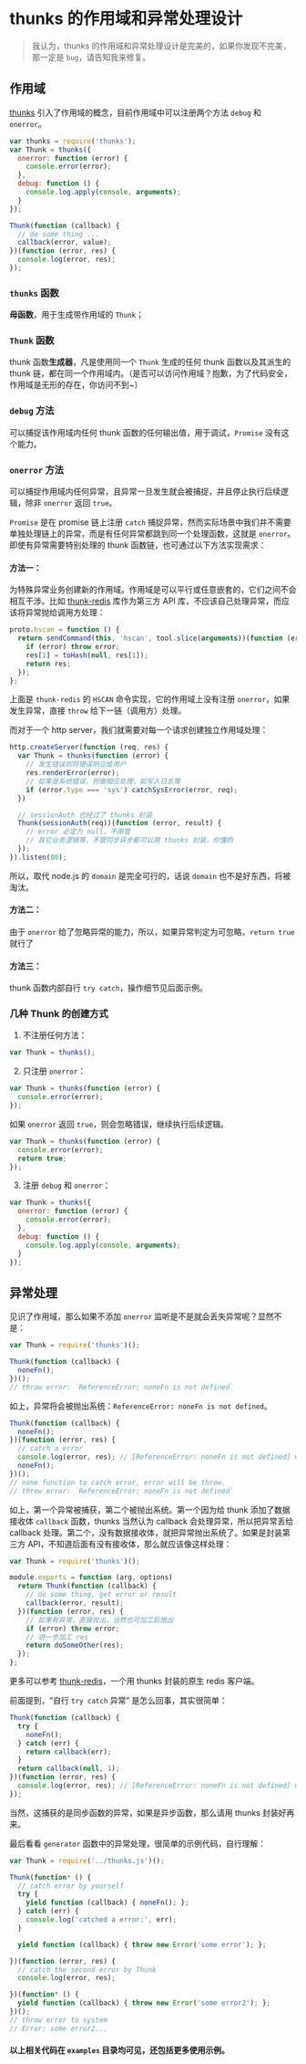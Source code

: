 thunks 的作用域和异常处理设计
====
> 我认为，thunks 的作用域和异常处理设计是完美的，如果你发现不完美，那一定是 `bug`，请告知我来修复。

## 作用域

[thunks](https://github.com/thunks/thunks) 引入了作用域的概念，目前作用域中可以注册两个方法 `debug` 和 `onerror`。

```js
var thunks = require('thunks');
var Thunk = thunks({
  onerror: function (error) {
    console.error(error);
  },
  debug: function () {
    console.log.apply(console, arguments);
  }
});

Thunk(function (callback) {
  // do some thing ...
  callback(error, value);
})(function (error, res) {
  console.log(error, res);
});
```

### `thunks` 函数

**母函数**，用于生成带作用域的 `Thunk`；

### `Thunk` 函数

thunk 函数**生成器**，凡是使用同一个 `Thunk` 生成的任何 thunk 函数以及其派生的 thunk 链，都在同一个作用域内。（是否可以访问作用域？抱歉，为了代码安全，作用域是无形的存在，你访问不到~）

### `debug` 方法

可以捕捉该作用域内任何 thunk 函数的任何输出值，用于调试，`Promise` 没有这个能力。

### `onerror` 方法

可以捕捉作用域内任何异常，且异常一旦发生就会被捕捉，并且停止执行后续逻辑，除非 `onerror` 返回 `true`。

`Promise` 是在 promise 链上注册 `catch` 捕捉异常，然而实际场景中我们并不需要单独处理链上的异常，而是有任何异常都跳到同一个处理函数，这就是 `onerror`。即使有异常需要特别处理的 thunk 函数链，也可通过以下方法实现需求：

#### 方法一：

为特殊异常业务创建新的作用域。作用域是可以平行或任意嵌套的，它们之间不会相互干涉。比如 [thunk-redis](https://github.com/thunks/thunk-redis) 库作为第三方 API 库，不应该自己处理异常，而应该将异常抛给调用方处理：

```js
proto.hscan = function () {
  return sendCommand(this, 'hscan', tool.slice(arguments))(function (error, res) {
    if (error) throw error;
    res[1] = toHash(null, res[1]);
    return res;
  });
};
```

上面是 `thunk-redis` 的 `HSCAN` 命令实现，它的作用域上没有注册 `onerror`，如果发生异常，直接 `throw` 给下一链（调用方）处理。

而对于一个 http server，我们就需要对每一个请求创建独立作用域处理：

```js
http.createServer(function (req, res) {
  var Thunk = thunks(function (error) {
    // 发生错误则将错误响应给用户
    res.renderError(error);
    // 如果是系统错误，则做相应处理，如写入日志等
    if (error.type === 'sys') catchSysError(error, req);
  })

  // sessionAuth 也经过了 thunks 封装
  Thunk(sessionAuth(req))(function (error, result) {
    // error 必定为 null，不用管
    // 其它业务逻辑等，不管同步异步都可以用 thunks 封装，你懂的
  });
}).listen(80);
```

所以，取代 node.js 的 `domain` 是完全可行的，话说 `domain` 也不是好东西，将被淘汰。

#### 方法二：

由于 `onerror` 给了忽略异常的能力，所以，如果异常判定为可忽略，`return true` 就行了

#### 方法三：

thunk 函数内部自行 `try catch`，操作细节见后面示例。

### 几种 Thunk 的创建方式

1. 不注册任何方法：

  ```js
  var Thunk = thunks();
  ```

2. 只注册 `onerror`：

  ```js
  var Thunk = thunks(function (error) {
    console.error(error);
  });
  ```

  如果 `onerror` 返回 `true`，则会忽略错误，继续执行后续逻辑。

  ```js
  var Thunk = thunks(function (error) {
    console.error(error);
    return true;
  });
  ```

3. 注册 `debug` 和 `onerror`：

  ```js
  var Thunk = thunks({
    onerror: function (error) {
      console.error(error);
    },
    debug: function () {
      console.log.apply(console, arguments);
    }
  });
  ```

## 异常处理

见识了作用域，那么如果不添加 `onerror` 监听是不是就会丢失异常呢？显然不是：

```js
var Thunk = require('thunks')();
```

```js
Thunk(function (callback) {
  noneFn();
})();
// throw error: `ReferenceError: noneFn is not defined`
```

如上，异常将会被抛出系统：`ReferenceError: noneFn is not defined`。

```js
Thunk(function (callback) {
  noneFn();
})(function (error, res) {
  // catch a error
  console.log(error, res); // [ReferenceError: noneFn is not defined] undefined
  noneFn();
})();
// none function to catch error, error will be throw.
// throw error: `ReferenceError: noneFn is not defined`
```

如上，第一个异常被捕获，第二个被抛出系统。第一个因为给 thunk 添加了数据接收体 `callback` 函数，thunks 当然认为 callback 会处理异常，所以把异常丢给 callback 处理。第二个，没有数据接收体，就把异常抛出系统了。如果是封装第三方 API，不知道后面有没有接收体，那么就应该像这样处理：

```js
var Thunk = require('thunks')();

module.exports = function (arg, options)
  return Thunk(function (callback) {
    // do some thing, get error or result
    callback(error, result);
  })(function (error, res) {
    // 如果有异常，直接抛出，当然也可加工后抛出
    if (error) throw error;
    // 进一步加工 res
    return doSomeOther(res);
  });
};
```

更多可以参考 [thunk-redis](https://github.com/thunks/thunk-redis)，一个用 thunks 封装的原生 redis 客户端。

前面提到，“自行 `try catch` 异常” 是怎么回事，其实很简单：

```js
Thunk(function (callback) {
  try {
    noneFn();
  } catch (err) {
    return callback(err);
  }
  return callback(null, 1);
})(function (error, res) {
  console.log(error, res); // [ReferenceError: noneFn is not defined] undefined
});
```

当然，这捕获的是同步函数的异常，如果是异步函数，那么请用 thunks 封装好再来。

最后看看 `generator` 函数中的异常处理，很简单的示例代码，自行理解：

```js
var Thunk = require('../thunks.js')();

Thunk(function* () {
  // catch error by yourself
  try {
    yield function (callback) { noneFn(); };
  } catch (err) {
    console.log('catched a error:', err);
  }

  yield function (callback) { throw new Error('some error'); };

})(function (error, res) {
  // catch the second error by Thunk
  console.log(error, res);

})(function* () {
  yield function (callback) { throw new Error('some error2'); };
})();
// throw error to system
// Error: some error2...
```

#### 以上相关代码在 `examples` 目录均可见，还包括更多使用示例。
